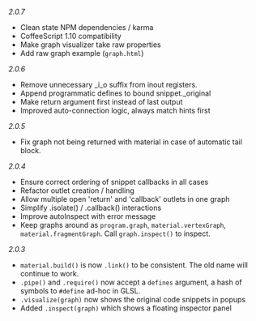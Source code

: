 _2.0.7_
 * Clean state NPM dependencies / karma
 * CoffeeScript 1.10 compatibility
 * Make graph visualizer take raw properties
 * Add raw graph example (`graph.html`)

_2.0.6_
 * Remove unnecessary _i_o suffix from inout registers.
 * Append programmatic defines to bound snippet._original
 * Make return argument first instead of last output
 * Improved auto-connection logic, always match hints first

_2.0.5_
 * Fix graph not being returned with material in case of automatic tail block.
 
_2.0.4_
 * Ensure correct ordering of snippet callbacks in all cases
 * Refactor outlet creation / handling
 * Allow multiple open 'return' and 'callback' outlets in one graph
 * Simplify .isolate() / .callback() interactions
 * Improve autoInspect with error message
 * Keep graphs around as `program.graph`, `material.vertexGraph`, `material.fragmentGraph`. Call `graph.inspect()` to inspect.

_2.0.3_

 * `material.build()` is now `.link()` to be consistent. The old name will continue to work.
 * `.pipe()` and `.require()` now accept a `defines` argument, a hash of symbols to `#define` ad-hoc in GLSL.
 * `.visualize(graph)` now shows the original code snippets in popups
 * Added `.inspect(graph)` which shows a floating inspector panel
